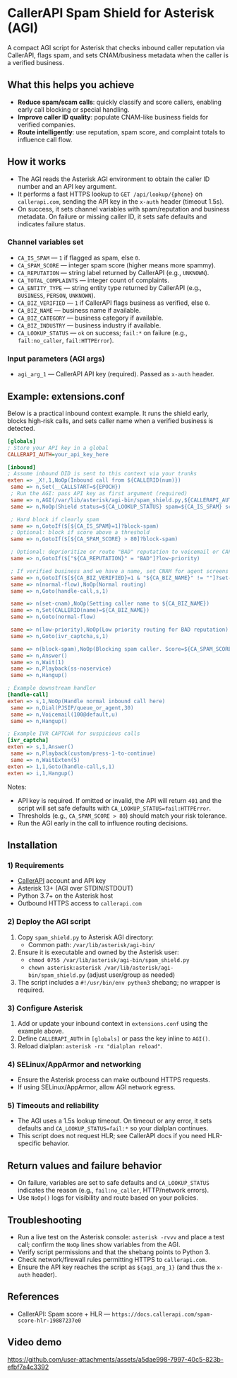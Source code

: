 # CallerAPI Spam Shield for Asterisk (AGI)

A compact AGI script for Asterisk that checks inbound caller reputation via CallerAPI, flags spam, and sets CNAM/business metadata when the caller is a verified business.

## What this helps you achieve
- **Reduce spam/scam calls**: quickly classify and score callers, enabling early call blocking or special handling.
- **Improve caller ID quality**: populate CNAM-like business fields for verified companies.
- **Route intelligently**: use reputation, spam score, and complaint totals to influence call flow.

## How it works
- The AGI reads the Asterisk AGI environment to obtain the caller ID number and an API key argument.
- It performs a fast HTTPS lookup to `GET /api/lookup/{phone}` on `callerapi.com`, sending the API key in the `x-auth` header (timeout 1.5s).
- On success, it sets channel variables with spam/reputation and business metadata. On failure or missing caller ID, it sets safe defaults and indicates failure status.

### Channel variables set
- `CA_IS_SPAM` — `1` if flagged as spam, else `0`.
- `CA_SPAM_SCORE` — integer spam score (higher means more spammy).
- `CA_REPUTATION` — string label returned by CallerAPI (e.g., `UNKNOWN`).
- `CA_TOTAL_COMPLAINTS` — integer count of complaints.
- `CA_ENTITY_TYPE` — string entity type returned by CallerAPI (e.g., `BUSINESS`, `PERSON`, `UNKNOWN`).
- `CA_BIZ_VERIFIED` — `1` if CallerAPI flags business as verified, else `0`.
- `CA_BIZ_NAME` — business name if available.
- `CA_BIZ_CATEGORY` — business category if available.
- `CA_BIZ_INDUSTRY` — business industry if available.
- `CA_LOOKUP_STATUS` — `ok` on success; `fail:*` on failure (e.g., `fail:no_caller`, `fail:HTTPError`).

### Input parameters (AGI args)
- `agi_arg_1` — CallerAPI API key (required). Passed as `x-auth` header.

## Example: extensions.conf
Below is a practical inbound context example. It runs the shield early, blocks high‑risk calls, and sets caller name when a verified business is detected.

```ini
[globals]
; Store your API key in a global
CALLERAPI_AUTH=your_api_key_here

[inbound]
; Assume inbound DID is sent to this context via your trunks
exten => _X!,1,NoOp(Inbound call from ${CALLERID(num)})
 same => n,Set(__CALLSTART=${EPOCH})
 ; Run the AGI: pass API key as first argument (required)
 same => n,AGI(/var/lib/asterisk/agi-bin/spam_shield.py,${CALLERAPI_AUTH})
 same => n,NoOp(Shield status=${CA_LOOKUP_STATUS} spam=${CA_IS_SPAM} score=${CA_SPAM_SCORE} rep=${CA_REPUTATION} complaints=${CA_TOTAL_COMPLAINTS})

 ; Hard block if clearly spam
 same => n,GotoIf($[${CA_IS_SPAM}=1]?block-spam)
 ; Optional: block if score above a threshold
 same => n,GotoIf($[${CA_SPAM_SCORE} > 80]?block-spam)

 ; Optional: deprioritize or route "BAD" reputation to voicemail or CAPTCHA
 same => n,GotoIf($["${CA_REPUTATION}" = "BAD"]?low-priority)

 ; If verified business and we have a name, set CNAM for agent screens and CDRs
 same => n,GotoIf($[${CA_BIZ_VERIFIED}=1 & "${CA_BIZ_NAME}" != ""]?set-cnam)
 same => n(normal-flow),NoOp(Normal routing)
 same => n,Goto(handle-call,s,1)

 same => n(set-cnam),NoOp(Setting caller name to ${CA_BIZ_NAME})
 same => n,Set(CALLERID(name)=${CA_BIZ_NAME})
 same => n,Goto(normal-flow)

 same => n(low-priority),NoOp(Low priority routing for BAD reputation)
 same => n,Goto(ivr_captcha,s,1)

 same => n(block-spam),NoOp(Blocking spam caller. Score=${CA_SPAM_SCORE} Complaints=${CA_TOTAL_COMPLAINTS})
 same => n,Answer()
 same => n,Wait(1)
 same => n,Playback(ss-noservice)
 same => n,Hangup()

; Example downstream handler
[handle-call]
exten => s,1,NoOp(Handle normal inbound call here)
 same => n,Dial(PJSIP/queue_or_agent,30)
 same => n,Voicemail(100@default,u)
 same => n,Hangup()

; Example IVR CAPTCHA for suspicious calls
[ivr_captcha]
exten => s,1,Answer()
 same => n,Playback(custom/press-1-to-continue)
 same => n,WaitExten(5)
exten => 1,1,Goto(handle-call,s,1)
exten => i,1,Hangup()
```

Notes:
- API key is required. If omitted or invalid, the API will return `401` and the script will set safe defaults with `CA_LOOKUP_STATUS=fail:HTTPError`.
- Thresholds (e.g., `CA_SPAM_SCORE > 80`) should match your risk tolerance.
- Run the AGI early in the call to influence routing decisions.

## Installation

### 1) Requirements
- [CallerAPI](https://callerapi.com) account and API key
- Asterisk 13+ (AGI over STDIN/STDOUT)
- Python 3.7+ on the Asterisk host
- Outbound HTTPS access to `callerapi.com`

### 2) Deploy the AGI script
1. Copy `spam_shield.py` to Asterisk AGI directory:
   - Common path: `/var/lib/asterisk/agi-bin/`
2. Ensure it is executable and owned by the Asterisk user:
   - `chmod 0755 /var/lib/asterisk/agi-bin/spam_shield.py`
   - `chown asterisk:asterisk /var/lib/asterisk/agi-bin/spam_shield.py` (adjust user/group as needed)
3. The script includes a `#!/usr/bin/env python3` shebang; no wrapper is required.

### 3) Configure Asterisk
1. Add or update your inbound context in `extensions.conf` using the example above.
2. Define `CALLERAPI_AUTH` in `[globals]` or pass the key inline to `AGI()`.
3. Reload dialplan: `asterisk -rx "dialplan reload"`.

### 4) SELinux/AppArmor and networking
- Ensure the Asterisk process can make outbound HTTPS requests.
- If using SELinux/AppArmor, allow AGI network egress.

### 5) Timeouts and reliability
- The AGI uses a 1.5s lookup timeout. On timeout or any error, it sets defaults and `CA_LOOKUP_STATUS=fail:*` so your dialplan continues.
- This script does not request HLR; see CallerAPI docs if you need HLR-specific behavior.

## Return values and failure behavior
- On failure, variables are set to safe defaults and `CA_LOOKUP_STATUS` indicates the reason (e.g., `fail:no_caller`, HTTP/network errors).
- Use `NoOp()` logs for visibility and route based on your policies.

## Troubleshooting
- Run a live test on the Asterisk console: `asterisk -rvvv` and place a test call; confirm the `NoOp` lines show variables from the AGI.
- Verify script permissions and that the shebang points to Python 3.
- Check network/firewall rules permitting HTTPS to `callerapi.com`.
- Ensure the API key reaches the script as `${agi_arg_1}` (and thus the `x-auth` header).

## References
- CallerAPI: Spam score + HLR — `https://docs.callerapi.com/spam-score-hlr-19887237e0`

## Video demo
https://github.com/user-attachments/assets/a5dae998-7997-40c5-823b-efbf7a4c3392


